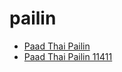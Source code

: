 # pailin

 * [Paad Thai Pailin](../../index/p/paad-thai-pailin-11411.json)
 * [Paad Thai Pailin 11411](../../index/p/paad-thai-pailin-11411.json)
